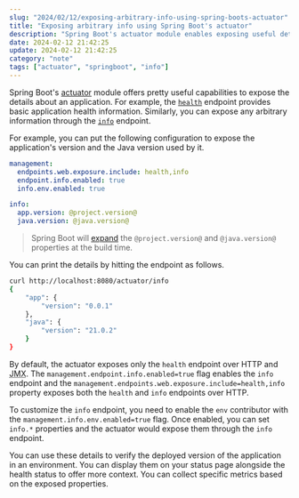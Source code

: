 ```yaml
---
slug: "2024/02/12/exposing-arbitrary-info-using-spring-boots-actuator"
title: "Exposing arbitrary info using Spring Boot's actuator"
description: "Spring Boot's actuator module enables exposing useful details. Learn how to use the info endpoint to publish customized information about your application."
date: 2024-02-12 21:42:25
update: 2024-02-12 21:42:25
category: "note"
tags: ["actuator", "springboot", "info"]
---
```


Spring Boot's [actuator](https://docs.spring.io/spring-boot/docs/current/reference/html/actuator.html) module offers pretty useful capabilities to expose the details about an application. For example, the [`health`](https://docs.spring.io/spring-boot/docs/current/reference/html/actuator.html#actuator.endpoints.health) endpoint provides basic application health information. Similarly, you can expose any arbitrary information through the [`info`](https://docs.spring.io/spring-boot/docs/current/reference/html/actuator.html#actuator.endpoints.info) endpoint.

For example, you can put the following configuration to expose the application's version and the Java version used by it.

```yml {10-11} caption="application.yml"
management:
  endpoints.web.exposure.include: health,info
  endpoint.info.enabled: true
  info.env.enabled: true

info:
  app.version: @project.version@
  java.version: @java.version@
```

> Spring Boot will [expand](https://docs.spring.io/spring-boot/docs/current/reference/html/howto.html#howto.properties-and-configuration.expand-properties) the `@project.version@` and `@java.version@` properties at the build time.

You can print the details by hitting the endpoint as follows.

```sh prompt{1}
curl http://localhost:8080/actuator/info
{
	"app": {
		"version": "0.0.1"
	},
	"java": {
		"version": "21.0.2"
	}
}
```

By default, the actuator exposes only the `health` endpoint over HTTP and <abbr title="Java Management Extensions">JMX</abbr>. The `management.endpoint.info.enabled=true` flag enables the `info` endpoint and the `management.endpoints.web.exposure.include=health,info` property exposes both the `health` and `info` endpoints over HTTP.

To customize the `info` endpoint, you need to enable the `env` contributor with the `management.info.env.enabled=true` flag. Once enabled, you can set `info.*` properties and the actuator would expose them through the `info` endpoint. 

You can use these details to verify the deployed version of the application in an environment. You can display them on your status page alongside the health status to offer more context. You can collect specific metrics based on the exposed properties.

